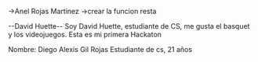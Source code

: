 ->Anel Rojas Martinez
->crear la funcion resta

--David Huette--
Soy David Huette, estudiante de CS, me gusta el basquet y los videojuegos. Esta es mi primera Hackaton

Nombre: Diego Alexis Gil Rojas
Estudiante de cs, 21 años
